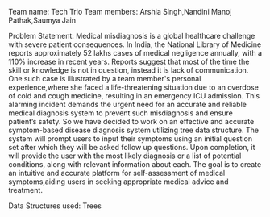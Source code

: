 Team name: Tech Trio 
Team members: Arshia Singh,Nandini Manoj Pathak,Saumya Jain

Problem Statement: Medical misdiagnosis is a global healthcare challenge with severe patient consequences. In India, the National Library of Medicine reports approximately 52 lakhs cases of medical negligence annually, with a 110% increase in recent years. Reports suggest that most of the time the skill or knowledge is not in question, instead it is lack of communication. One such case is illustrated by a team member's personal experience,where she faced a life-threatening situation due to an overdose of cold and cough medicine, resulting in an emergency ICU admission. This alarming incident demands the urgent need for an accurate and reliable medical diagnosis system to prevent such misdiagnosis and ensure patient’s safety. So we have decided to work on an effective and accurate symptom-based disease diagnosis system utilizing tree data structure. The system will prompt users to input their symptoms using an initial question set after which they will be asked follow up questions. Upon completion, it will provide the user with the most likely diagnosis or a list of potential conditions, along with relevant information about each. The goal is to create an intuitive and accurate platform for self-assessment of medical symptoms,aiding users in seeking appropriate medical advice and treatment.

Data Structures used: Trees
